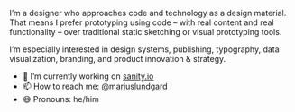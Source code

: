 I’m a designer who approaches code and technology as a design material. That means I prefer prototyping using code – with real content and real functionality – over traditional static sketching or visual prototyping tools.

I’m especially interested in design systems, publishing, typography, data visualization, branding, and product innovation & strategy.

- 🔭 I’m currently working on [sanity.io](https://www.sanity.io/)
- 📫 How to reach me: [@mariuslundgard](https://twitter.com/mariuslundgard)
- 😄 Pronouns: he/him
